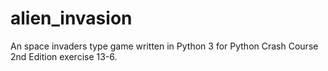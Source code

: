 # alien_invasion
An space invaders type game written in Python 3 for Python Crash Course 2nd Edition exercise 13-6.
